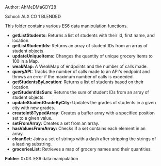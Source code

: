<p>Author: AhMeDMaGDY28</p>
<p>School: ALX CO 1 BLENDED</p>

<p>This folder contains various ES6 data manipulation functions.</p>

<ul>
  <li><strong>getListStudents:</strong> Returns a list of students with their id, first name, and location.</li>
  <li><strong>getListStudentIds:</strong> Returns an array of student IDs from an array of student objects.</li>
  <li><strong>updateUniqueItems:</strong> Changes the quantity of unique grocery items to 100 in a Map.</li>
  <li><strong>weakMap:</strong> A WeakMap of endpoints and the number of calls made.</li>
  <li><strong>queryAPI:</strong> Tracks the number of calls made to an API's endpoint and throws an error if the maximum number of calls is exceeded.</li>
  <li><strong>getStudentsByLocation:</strong> Returns a list of students based on their location.</li>
  <li><strong>getStudentIdsSum:</strong> Returns the sum of student IDs from an array of student objects.</li>
  <li><strong>updateStudentGradeByCity:</strong> Updates the grades of students in a given city with new grades.</li>
  <li><strong>createInt8TypedArray:</strong> Creates a buffer array with a specified position set to a given value.</li>
  <li><strong>setFromArray:</strong> Creates a set from an array.</li>
  <li><strong>hasValuesFromArray:</strong> Checks if a set contains each element in an array.</li>
  <li><strong>cleanSet:</strong> Joins a set of strings with a dash after stripping the strings of a leading substring.</li>
  <li><strong>groceriesList:</strong> Retrieves a map of grocery names and their quantities.</li>
</ul>

<p><strong>Folder:</strong> 0x03. ES6 data manipulation</p>

